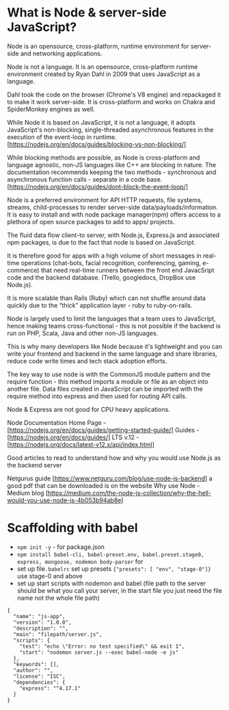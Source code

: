 # What is Node & server-side JavaScript?

Node is an opensource, cross-platform, runtime environment for server-side and networking applications.

Node is not a language. It is an opensource, cross-platform runtime environment created by Ryan Dahl in 2009 that uses JavaScript as a language.

Dahl took the code on the browser (Chrome's V8 engine) and repackaged it to make it work server-side. It is cross-platform and works on Chakra and SpiderMonkey engines as well.

While Node it is based on JavaScript, it is not a language, it adopts JavaScript's non-blocking, single-threaded asynchronous features in the execution of the event-loop in runtime.
[https://nodejs.org/en/docs/guides/blocking-vs-non-blocking/]

While blocking methods are possible, as Node is cross-platform and language agnostic, non-JS languages like C++ are blocking in nature. The documentation recommends keeping the two methods - synchronous and asynchronous function calls - separate in a code base.
[https://nodejs.org/en/docs/guides/dont-block-the-event-loop/]

Node is a preferred environment for API HTTP requests, file systems, streams, child-processes to render server-side data/payloads/information. It is easy to install and with node package manager(npm) offers access to a plethora of open source packages to add to apps/ projects.

The fluid data flow client-to server, with Node.js, Express.js and associated npm packages, is due to the fact that node is based on JavaScript.

It is therefore good for apps with a high volume of short messages in real-time operations (chat-bots, facial recognition, conferencing, gaming, e-commerce) that need real-time runners between the front end JavacSript code and the backend database. (Trello, googledocs, DropBox use Node.js).

It is more scalable than Rails (Ruby) which can not shuffle around data quickly due to the “thick” application layer - ruby to ruby-on-rails.

Node is largely used to limit the languages that a team uses to JavaScript, hence making teams cross-functional - this is not possible if the backend is run on PHP, Scala, Java and other non-JS languages.

This is why many developers like Node because it's lightweight and you can write your frontend and backend in the same language and share libraries, reduce code write times and tech stack adoption efforts.

The key way to use node is with the CommonJS module pattern and the require function - this method imports a module or file as an object into another file. Data files created in JavaScript can be imported with the require method into express and then used for routing API calls.

Node & Express are not good for CPU heavy applications.

Node Documentation
Home Page -[https://nodejs.org/en/docs/guides/getting-started-guide/]
Guides - [https://nodejs.org/en/docs/guides/]
LTS v.12 - [https://nodejs.org/docs/latest-v12.x/api/index.html]

Good articles to read to understand how and why you would use Node.js as the backend server

Netgurus guide [https://www.netguru.com/blog/use-node-js-backend] a good pdf that can be downloaded is on the website
Why use Node - Medium blog [https://medium.com/the-node-js-collection/why-the-hell-would-you-use-node-js-4b053b94ab8e]

# Scaffolding with babel

- `npm init -y` - for package.json
- `npm install babel-cli, babel-preset.env, babel.preset.stage0, express, mongoose, nodemon body-parser` for
- set up file`.babelrc` set up presets `{"presets": [ "env", "stage-0"]}` use stage-0 and above
- set up start scripts with nodemon and babel (file path to the server should be what you call your server, in the start file you just need the file name not the whole file path)

```
{
  "name": "js-app",
  "version": "1.0.0",
  "description": "",
  "main": "filepath/server.js",
  "scripts": {
    "test": "echo \"Error: no test specified\" && exit 1",
    "start": "nodemon server.js --exec babel-node -e js"
  },
  "keywords": [],
  "author": "",
  "license": "ISC",
  "dependencies": {
    "express": "^4.17.1"
  }
}
```
